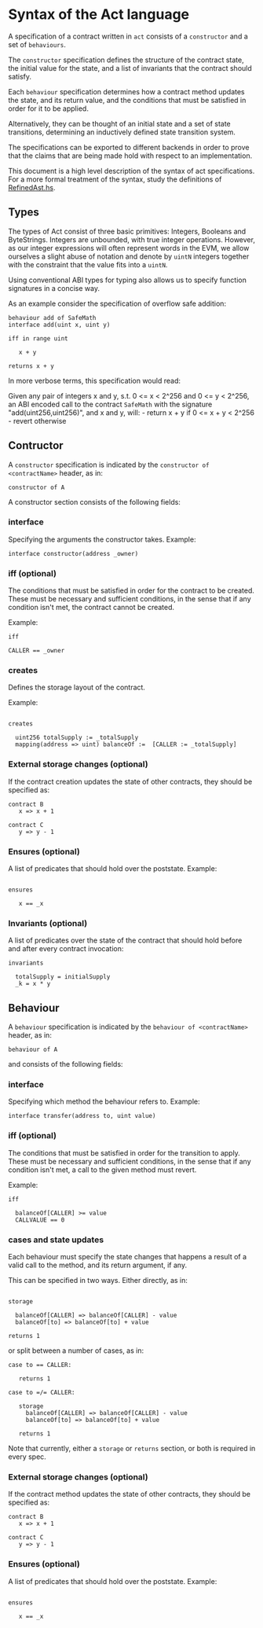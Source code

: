 # Syntax of the Act language

A specification of a contract written in `act` consists of a
`constructor` and a set of `behaviours`.

The `constructor` specification defines the structure of the contract
state, the initial value for the state, and a list of invariants that
the contract should satisfy.

Each `behaviour` specification determines how a contract method updates
the state, and its return value, and the conditions that must be
satisfied in order for it to be applied.

Alternatively, they can be thought of an initial state and a
set of state transitions, determining an inductively defined
state transition system.

The specifications can be exported to different backends in order to
prove that the claims that are being made hold with respect to an implementation.

This document is a high level description of the syntax of
act specifications.
For a more formal treatment of the syntax, study the
definitions of [RefinedAst.hs](https://github.com/ethereum/act/blob/master/src/RefinedAst.hs).

## Types

The types of Act consist of three basic primitives:
Integers, Booleans and ByteStrings. Integers are unbounded,
with true integer operations. However, as our integer expressions
will often represent words in the EVM, we allow ourselves a slight
abuse of notation and denote by `uintN` integers together with the
constraint that the value fits into a `uintN`.

Using conventional ABI types for typing also allows us to specify
function signatures in a concise way.

As an example consider the specification of overflow safe addition:

```act
behaviour add of SafeMath
interface add(uint x, uint y)

iff in range uint

   x + y

returns x + y
```

In more verbose terms, this specification would read:

Given any pair of integers x and y, s.t. 0 <= x < 2^256 and
0 <= y < 2^256, an ABI encoded call to the contract `SafeMath`
with the signature "add(uint256,uint256)", and x and y, will:
    -   return x + y      if 0 <= x + y < 2^256
    -   revert            otherwise


## Contructor

A `constructor` specification is indicated by the
`constructor of <contractName>` header, as in:
```act
constructor of A
```

A constructor section consists of the following fields:

### interface

Specifying the arguments the constructor takes.
Example:
```act
interface constructor(address _owner)
```

### iff (optional)

The conditions that must be satisfied in order for the contract to be created.
These must be necessary and sufficient conditions, in the sense that if any
condition isn't met, the contract cannot be created.

Example:
```act
iff

CALLER == _owner
```


### creates
Defines the storage layout of the contract.

Example:
```act

creates

  uint256 totalSupply := _totalSupply
  mapping(address => uint) balanceOf :=  [CALLER := _totalSupply]
```

### External storage changes (optional)

If the contract creation updates the state of other contracts,
they should be specified as:

```act
contract B
   x => x + 1

contract C
   y => y - 1
```

### Ensures (optional)

A list of predicates that should hold over the poststate.
Example:
```act

ensures

   x == _x
```

### Invariants (optional)

A list of predicates over the state of the contract that should hold before and after
every contract invocation:

```act
invariants

  totalSupply = initialSupply
  _k = x * y
```

## Behaviour

A `behaviour` specification is indicated by the
`behaviour of <contractName>` header, as in:
```act
behaviour of A
```

and consists of the following fields:


### interface

Specifying which method the behaviour refers to.
Example:
```act
interface transfer(address to, uint value)
```

### iff (optional)

The conditions that must be satisfied in order for the transition to apply.
These must be necessary and sufficient conditions, in the sense that if any
condition isn't met, a call to the given method must revert.

Example:
```act
iff

  balanceOf[CALLER] >= value
  CALLVALUE == 0
```

### cases and state updates

Each behaviour must specify the state changes that happens a result of
a valid call to the method, and its return argument, if any.

This can be specified in two ways. Either directly, as in:

```act

storage

  balanceOf[CALLER] => balanceOf[CALLER] - value
  balanceOf[to] => balanceOf[to] + value

returns 1
```

or split between a number of cases, as in:

```act
case to == CALLER:

   returns 1

case to =/= CALLER:

   storage
     balanceOf[CALLER] => balanceOf[CALLER] - value
     balanceOf[to] => balanceOf[to] + value

   returns 1
```

Note that currently, either a `storage` or `returns` section, or both is required in every spec.

### External storage changes (optional)

If the contract method updates the state of other contracts,
they should be specified as:

```act
contract B
   x => x + 1

contract C
   y => y - 1
```

### Ensures (optional)

A list of predicates that should hold over the poststate.
Example:
```act

ensures

   x == _x
```
